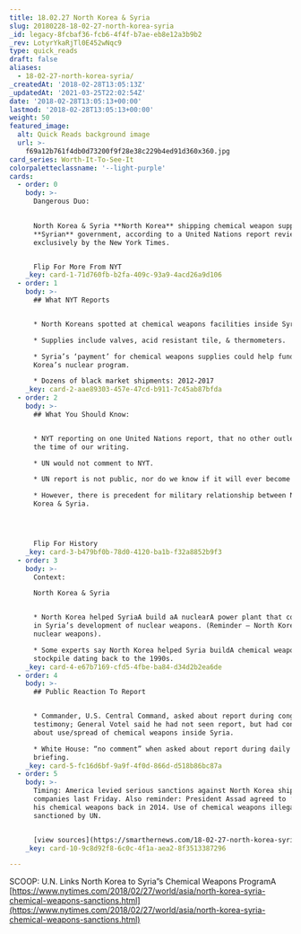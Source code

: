 ```yaml
---
title: 18.02.27 North Korea & Syria
slug: 20180228-18-02-27-north-korea-syria
_id: legacy-8fcbaf36-fcb6-4f4f-b7ae-eb8e12a3b9b2
_rev: LotyrYkaRjTl0E452wNqc9
type: quick_reads
draft: false
aliases:
  - 18-02-27-north-korea-syria/
_createdAt: '2018-02-28T13:05:13Z'
_updatedAt: '2021-03-25T22:02:54Z'
date: '2018-02-28T13:05:13+00:00'
lastmod: '2018-02-28T13:05:13+00:00'
weight: 50
featured_image:
  alt: Quick Reads background image
  url: >-
    f69a12b761f4db0d73200f9f28e38c229b4ed91d360x360.jpg
card_series: Worth-It-To-See-It
colorpaletteclassname: '--light-purple'
cards:
  - order: 0
    body: >-
      Dangerous Duo:

        
      North Korea & Syria **North Korea** shipping chemical weapon supplies to
      **Syrian** government, according to a United Nations report reviewed
      exclusively by the New York Times.


      Flip For More From NYT
    _key: card-1-71d760fb-b2fa-409c-93a9-4acd26a9d106
  - order: 1
    body: >-
      ## What NYT Reports


      * North Koreans spotted at chemical weapons facilities inside Syria.

      * Supplies include valves, acid resistant tile, & thermometers.

      * Syria’s ‘payment’ for chemical weapons supplies could help fund North
      Korea’s nuclear program.

      * Dozens of black market shipments: 2012-2017
    _key: card-2-aae89303-457e-47cd-b911-7c45ab87bfda
  - order: 2
    body: >-
      ## What You Should Know:


      * NYT reporting on one United Nations report, that no other outlet has at
      the time of our writing.

      * UN would not comment to NYT.

      * UN report is not public, nor do we know if it will ever become public.

      * However, there is precedent for military relationship between North
      Korea & Syria.




      Flip For History
    _key: card-3-b479bf0b-78d0-4120-ba1b-f32a8852b9f3
  - order: 3
    body: >-
      Context:  

      North Korea & Syria


      * North Korea helped SyriaA build aA nuclearA power plant that could aid
      in Syria’s development of nuclear weapons. (Reminder – North Korea has
      nuclear weapons).

      * Some experts say North Korea helped Syria buildA chemical weapon
      stockpile dating back to the 1990s.
    _key: card-4-e67b7169-cfd5-4fbe-ba84-d34d2b2ea6de
  - order: 4
    body: >-
      ## Public Reaction To Report


      * Commander, U.S. Central Command, asked about report during congressional
      testimony; General Votel said he had not seen report, but had concerns
      about use/spread of chemical weapons inside Syria.

      * White House: “no comment” when asked about report during daily press
      briefing.
    _key: card-5-fc16d6bf-9a9f-4f0d-866d-d518b86bc87a
  - order: 5
    body: >-
      Timing: America levied serious sanctions against North Korea shipping
      companies last Friday. Also reminder: President Assad agreed to ‘destroy’
      his chemical weapons back in 2014. Use of chemical weapons illegal &
      sanctioned by UN.


      [view sources](https://smarthernews.com/18-02-27-north-korea-syria/)
    _key: card-10-9c8d92f8-6c0c-4f1a-aea2-8f3513387296

---
```

SCOOP: U.N. Links North Korea to Syria”s Chemical Weapons ProgramA [https://www.nytimes.com/2018/02/27/world/asia/north-korea-syria-chemical-weapons-sanctions.html](https://www.nytimes.com/2018/02/27/world/asia/north-korea-syria-chemical-weapons-sanctions.html)